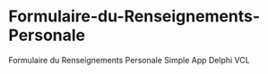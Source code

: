 # Formulaire-du-Renseignements-Personale
Formulaire du Renseignements Personale Simple App Delphi VCL
